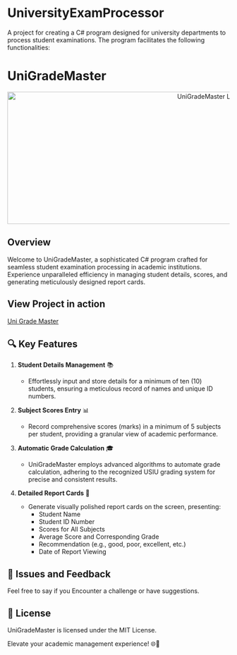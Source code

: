 # UniversityExamProcessor
A project for creating a C# program designed for university departments to process student examinations. The program facilitates the following functionalities:

# UniGradeMaster

<p align="center">
  <img src="https://images.unsplash.com/photo-1534702795526-bab4dfcad657?q=80&w=800&h=400&auto=format&fit=crop&ixlib=rb-4.0.3&ixid=M3wxMjA3fDB8MHxwaG90by1wYWdlfHx8fGVufDB8fHx8fA%3D%3D" alt="UniGradeMaster Logo" width="900" height="300"/>
</p>

## Overview

Welcome to UniGradeMaster, a sophisticated C# program crafted for seamless student examination processing in academic institutions. Experience unparalleled efficiency in managing student details, scores, and generating meticulously designed report cards.

## View Project in action
<a href = "https://raw.githack.com/Raphael-Blaize/UniversityExamProcessor/bbedb9653b02428b330f8e21e06dcb28fc662380/sem%20project%20web/sem.html">Uni Grade Master</a>

## 🔍 Key Features

1. **Student Details Management** 📚
   - Effortlessly input and store details for a minimum of ten (10) students, ensuring a meticulous record of names and unique ID numbers.

2. **Subject Scores Entry** 📊
   - Record comprehensive scores (marks) in a minimum of 5 subjects per student, providing a granular view of academic performance.

3. **Automatic Grade Calculation** 🎓
   - UniGradeMaster employs advanced algorithms to automate grade calculation, adhering to the recognized USIU grading system for precise and consistent results.

4. **Detailed Report Cards** 📄
   - Generate visually polished report cards on the screen, presenting:
     - Student Name
     - Student ID Number
     - Scores for All Subjects
     - Average Score and Corresponding Grade
     - Recommendation (e.g., good, poor, excellent, etc.)
     - Date of Report Viewing

## 🐛 Issues and Feedback

Feel free to say if you Encounter a challenge or have suggestions.

## 📜 License

UniGradeMaster is licensed under the MIT License.

Elevate your academic management experience! 🌐💼









